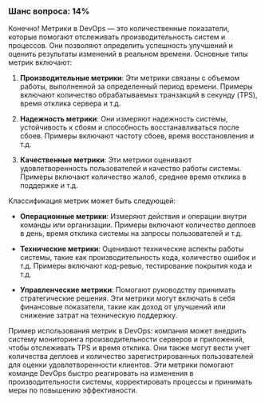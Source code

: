 ### Шанс вопроса: 14%

Конечно! Метрики в DevOps — это количественные показатели, которые помогают отслеживать производительность систем и процессов. Они позволяют определить успешность улучшений и оценить результаты изменений в реальном времени. Основные типы метрик включают:

1. **Производительные метрики**: Эти метрики связаны с объемом работы, выполненной за определенный период времени. Примеры включают количество обрабатываемых транзакций в секунду (TPS), время отклика сервера и т.д.

2. **Надежность метрики**: Они измеряют надежность системы, устойчивость к сбоям и способность восстанавливаться после сбоев. Примеры включают частоту сбоев, время восстановления и т.д.

3. **Качественные метрики**: Эти метрики оценивают удовлетворенность пользователей и качество работы системы. Примеры включают количество жалоб, среднее время отклика в поддержке и т.д.

Классификация метрик может быть следующей:

- **Операционные метрики**: Измеряют действия и операции внутри команды или организации. Примеры включают количество деплоев в день, время отклика системы на запросы пользователей и т.д.
  
- **Технические метрики**: Оценивают технические аспекты работы системы, такие как производительность кода, количество ошибок и т.д. Примеры включают код-ревью, тестирование покрытия кода и т.д.
  
- **Управленческие метрики**: Помогают руководству принимать стратегические решения. Эти метрики могут включать в себя финансовые показатели, такие как доход от улучшений или снижение затрат на техническую поддержку.

Пример использования метрик в DevOps: компания может внедрить систему мониторинга производительности серверов и приложений, чтобы отслеживать TPS и время отклика. Они также могут вести учет количества деплоев и количество зарегистрированных пользователей для оценки удовлетворенности клиентов. Эти метрики помогают команде DevOps быстро реагировать на изменения в производительности системы, корректировать процессы и принимать меры по повышению эффективности.